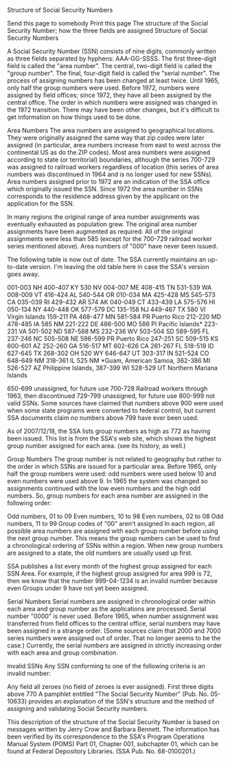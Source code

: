 Structure of Social Security Numbers

 Send this page to somebody  Print this page
The structure of the Social Security Number; how the three fields are assigned
Structure of Social Security Numbers


A Social Security Number (SSN) consists of nine digits, commonly written as three fields separated by hyphens: AAA-GG-SSSS. The first three-digit field is called the "area number". The central, two-digit field is called the "group number". The final, four-digit field is called the "serial number".
The process of assigning numbers has been changed at least twice. Until 1965, only half the group numbers were used. Before 1972, numbers were assigned by field offices; since 1972, they have all been assigned by the central office. The order in which numbers were assigned was changed in the 1972 transition. There may have been other changes, but it's difficult to get information on how things used to be done.

Area Numbers
The area numbers are assigned to geographical locations. They were originally assigned the same way that zip codes were later assigned (in particular, area numbers increase from east to west across the continental US as do the ZIP codes). Most area numbers were assigned according to state (or territorial) boundaries, although the series 700-729 was assigned to railroad workers regardless of location (this series of area numbers was discontinued in 1964 and is no longer used for new SSNs). Area numbers assigned prior to 1972 are an indication of the SSA office which originally issued the SSN. Since 1972 the area number in SSNs corresponds to the residence address given by the applicant on the application for the SSN.

In many regions the original range of area number assignments was eventually exhausted as population grew. The original area number assignments have been augmented as required. All of the original assignments were less than 585 (except for the 700-729 railroad worker series mentioned above). Area numbers of "000" have never been issued.

The following table is now out of date. The SSA currently maintains an up-to-date version. I'm leaving the old table here in case the SSA's version goes away.

  001-003 NH    400-407 KY    530     NV
  004-007 ME    408-415 TN    531-539 WA
  008-009 VT    416-424 AL    540-544 OR
  010-034 MA    425-428 MS    545-573 CA
  035-039 RI    429-432 AR    574     AK
  040-049 CT    433-439 LA    575-576 HI
  050-134 NY    440-448 OK    577-579 DC
  135-158 NJ    449-467 TX    580     VI Virgin Islands
  159-211 PA    468-477 MN    581-584 PR Puerto Rico
  212-220 MD    478-485 IA    585     NM
  221-222 DE    486-500 MO    586     PI Pacific Islands*
  223-231 VA    501-502 ND    587-588 MS
  232-236 WV    503-504 SD    589-595 FL
  237-246 NC    505-508 NE    596-599 PR Puerto Rico
  247-251 SC    509-515 KS    600-601 AZ
  252-260 GA    516-517 MT    602-626 CA
  261-267 FL    518-519 ID    627-645 TX
  268-302 OH    520     WY    646-647 UT
  303-317 IN    521-524 CO    648-649 NM
  318-361 IL    525     NM    *Guam, American Samoa,
  362-386 MI    526-527 AZ     Philippine Islands,
  387-399 WI    528-529 UT     Northern Mariana Islands

  650-699 unassigned, for future use
  700-728 Railroad workers through 1963, then discontinued
  729-799 unassigned, for future use
  800-999 not valid SSNs.  Some sources have claimed that numbers
          above 900 were used when some state programs were converted
          to federal control, but current SSA documents claim no
          numbers above 799 have ever been used.


As of 2007/12/18, the SSA lists group numbers as high as 772 as having been issued. This list is from the SSA's web site, which shows the highest group number assigned for each area. (see its history, as well.)

Group Numbers
The group number is not related to geography but rather to the order in which SSNs are issued for a particular area. Before 1965, only half the group numbers were used: odd numbers were used below 10 and even numbers were used above 9. In 1965 the system was changed so assignments continued with the low even numbers and the high odd numbers. So, group numbers for each area number are assigned in the following order:

Odd numbers, 01 to 09
Even numbers, 10 to 98
Even numbers, 02 to 08
Odd numbers, 11 to 99
Group codes of "00" aren't assigned
In each region, all possible area numbers are assigned with each group number before using the next group number. This means the group numbers can be used to find a chronological ordering of SSNs within a region. When new group numbers are assigned to a state, the old numbers are usually used up first.

SSA publishes a list every month of the highest group assigned for each SSN Area. For example, if the highest group assigned for area 999 is 72, then we know that the number 999-04-1234 is an invalid number because even Groups under 9 have not yet been assigned.

Serial Numbers
Serial numbers are assigned in chronological order within each area and group number as the applications are processed. Serial number "0000" is never used. Before 1965, when number assignment was transferred from field offices to the central office, serial numbers may have been assigned in a strange order. (Some sources claim that 2000 and 7000 series numbers were assigned out of order. That no longer seems to be the case.) Currently, the serial numbers are assigned in strictly increasing order with each area and group combination.

Invalid SSNs
Any SSN conforming to one of the following criteria is an invalid number:

Any field all zeroes (no field of zeroes is ever assigned).
First three digits above 770
A pamphlet entitled "The Social Security Number" (Pub. No. 05-10633) provides an explanation of the SSN's structure and the method of assigning and validating Social Security numbers.

This description of the structure of the Social Security Number is based on messages written by Jerry Crow and Barbara Bennett. The information has been verified by its correspondence to the SSA's Program Operations Manual System (POMS) Part 01, Chapter 001, subchapter 01, which can be found at Federal Depository Libraries. (SSA Pub. No. 68-0100201.)

